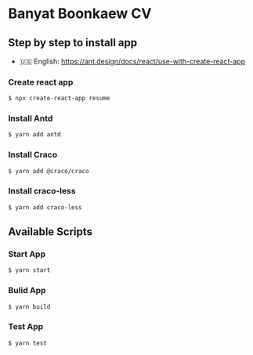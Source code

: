 # Banyat Boonkaew CV

## Step by step to install app
- 🇺🇸 English: https://ant.design/docs/react/use-with-create-react-app

### Create react app
```bash
$ npx create-react-app resume
```

### Install Antd
```bash
$ yarn add antd
```

### Install Craco
```bash
$ yarn add @craco/craco
```

### Install craco-less
```bash
$ yarn add craco-less
```
## Available Scripts

### Start App
```bash
$ yarn start
```

### Bulid App
```bash
$ yarn build
```

### Test App
```bash
$ yarn test
```
